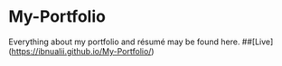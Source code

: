 # My-Portfolio
Everything about my portfolio and résumé may be found here.
##[Live] (https://ibnualii.github.io/My-Portfolio/)
